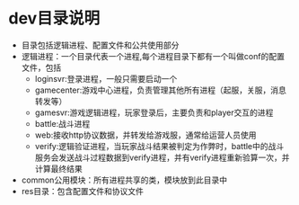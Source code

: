 # dev目录说明
* 目录包括逻辑进程、配置文件和公共使用部分
* 逻辑进程：一个目录代表一个进程,每个进程目录下都有一个叫做conf的配置文件，包括
	* loginsvr:登录进程，一般只需要启动一个
	* gamecenter:游戏中心进程，负责管理其他所有进程（起服，关服，消息转发等）
	* gamesvr:游戏逻辑进程，玩家登录后，主要负责和player交互的进程
	* battle:战斗进程
	* web:接收http协议数据，并转发给游戏服，通常给运营人员使用
	* verify:逻辑验证进程，当玩家战斗结果被判定为作弊时，battle中的战斗服务会发送战斗过程数据到verify进程，并有verify进程重新验算一次，并计算最终结果
* common公用模块：所有进程共享的类，模块放到此目录中
* res目录：包含配置文件和协议文件